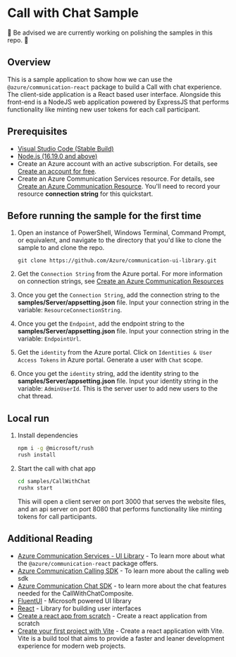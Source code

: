 # Call with Chat Sample

🚧 Be advised we are currently working on polishing the samples in this repo. 🚧

## Overview

This is a sample application to show how we can use the `@azure/communication-react` package to build a Call with chat experience.
The client-side application is a React based user interface. Alongside this front-end is a NodeJS web application powered by ExpressJS that performs functionality like minting new user tokens for each call participant.

## Prerequisites

- [Visual Studio Code (Stable Build)](https://code.visualstudio.com/Download)
- [Node.js (16.19.0 and above)](https://nodejs.org/en/download/)
- Create an Azure account with an active subscription. For details, see [Create an account for free](https://azure.microsoft.com/free/?WT.mc_id=A261C142F).
- Create an Azure Communication Services resource. For details, see [Create an Azure Communication Resource](https://docs.microsoft.com/azure/communication-services/quickstarts/create-communication-resource). You'll need to record your resource **connection string** for this quickstart.

## Before running the sample for the first time

1. Open an instance of PowerShell, Windows Terminal, Command Prompt, or equivalent, and navigate to the directory that you'd like to clone the sample to and clone the repo.

    ```shell
    git clone https://github.com/Azure/communication-ui-library.git
    ```

1. Get the `Connection String` from the Azure portal. For more information on connection strings, see [Create an Azure Communication Resources](https://docs.microsoft.com/azure/communication-services/quickstarts/create-communication-resource)
1. Once you get the `Connection String`, add the connection string to the **samples/Server/appsetting.json** file. Input your connection string in the variable: `ResourceConnectionString`.
1. Once you get the `Endpoint`, add the endpoint string to the **samples/Server/appsetting.json** file. Input your connection string in the variable: `EndpointUrl`.
1. Get the `identity` from the Azure portal. Click on `Identities & User Access Tokens` in Azure portal. Generate a user with `Chat` scope.
1. Once you get the `identity` string, add the identity string to the **samples/Server/appsetting.json** file. Input your identity string in the variable: `AdminUserId`. This is the server user to add new users to the chat thread.

## Local run

1. Install dependencies

    ```bash
    npm i -g @microsoft/rush
    rush install
    ```

1. Start the call with chat app

    ```bash
    cd samples/CallWithChat
    rushx start
    ```

    This will open a client server on port 3000 that serves the website files, and an api server on port 8080 that performs functionality like minting tokens for call participants.

## Additional Reading

- [Azure Communication Services - UI Library](https://azure.github.io/communication-ui-library/) - To learn more about what the `@azure/communication-react` package offers.
- [Azure Communication Calling SDK](https://docs.microsoft.com/azure/communication-services/concepts/voice-video-calling/calling-sdk-features) - To learn more about the calling web sdk
- [Azure Communication Chat SDK](https://docs.microsoft.com/en-us/azure/communication-services/concepts/chat/sdk-features) - to learn more about the chat features needed for the CallWithChatComposite.
- [FluentUI](https://developer.microsoft.com/fluentui#/) - Microsoft powered UI library
- [React](https://reactjs.org/) - Library for building user interfaces
- [Create a react app from scratch](https://react.dev/learn/build-a-react-app-from-scratch) - Create a react application from scratch
- [Create your first project with Vite](https://vite.dev/guide/#scaffolding-your-first-vite-project) - Create a react application with Vite. Vite is a build tool that aims to provide a faster and leaner development experience for modern web projects.
